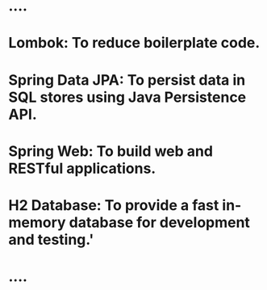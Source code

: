 # ....
# Lombok: To reduce boilerplate code.
# Spring Data JPA: To persist data in SQL stores using Java Persistence API.
# Spring Web: To build web and RESTful applications.
# H2 Database: To provide a fast in-memory database for development and testing.'
# ....